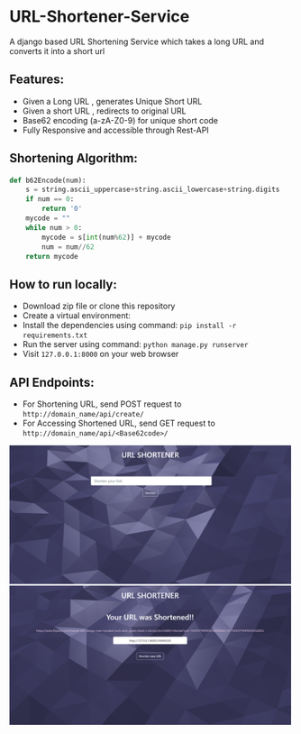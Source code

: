 # URL-Shortener-Service
A django based URL Shortening Service which takes a long URL and converts it into a short url

## Features:

*   Given a Long URL , generates Unique Short URL
*   Given a short URL , redirects to original URL
*   Base62 encoding  (a-zA-Z0-9)  for unique short code
*   Fully Responsive and accessible through Rest-API

## Shortening Algorithm:

```python
def b62Encode(num):
    s = string.ascii_uppercase+string.ascii_lowercase+string.digits
    if num == 0:
        return '0'
    mycode = ""
    while num > 0:
        mycode = s[int(num%62)] + mycode
        num = num//62
    return mycode
```

## How to run locally:

*   Download zip file or clone this repository
*   Create a virtual environment:
*   Install the dependencies using command:  `pip install -r requirements.txt`
*   Run the server using command:  `python manage.py runserver`
*   Visit `127.0.0.1:8000` on your web browser

## API Endpoints:

*   For Shortening URL, send POST request to `http://domain_name/api/create/`
*   For Accessing Shortened URL, send GET request to `http://domain_name/api/<Base62code>/`





<img src="URLShortenApp/static/URLShortenApp/images/hm-page.png" width="500">      <img src="URLShortenApp/static/URLShortenApp/images/success-page.png" width="500">






